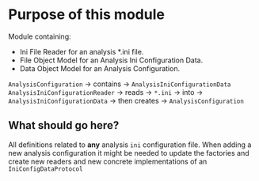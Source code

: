 # Purpose of this module

Module containing:
* Ini File Reader for an analysis *.ini file.
* File Object Model for an Analysis Ini Configuration Data.
* Data Object Model for an Analysis Configuration.

`AnalysisConfiguration` -> contains -> `AnalysisIniConfigurationData`
`AnalysisIniConfigurationReader` -> reads -> `*.ini` -> into -> `AnalysisIniConfigurationData` -> then creates -> `AnalysisConfiguration`

## What should go here?
All definitions related to **any** analysis `ini` configuration file.
When adding a new analysis configuration it might be needed to update the factories and create new readers and new concrete implementations of an `IniConfigDataProtocol`